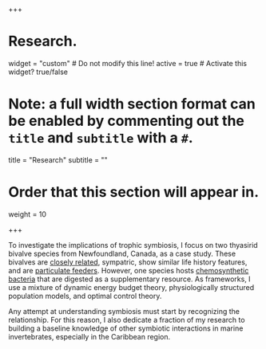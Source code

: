+++
# Research.
widget = "custom"  # Do not modify this line!
active = true  # Activate this widget? true/false

# Note: a full width section format can be enabled by commenting out the `title` and `subtitle` with a `#`.
title = "Research"
subtitle = ""

# Order that this section will appear in.
weight = 10

+++

To investigate the implications of trophic symbiosis, I focus on two thyasirid bivalve species from Newfoundland, Canada, as a case study. These bivalves are [closely related](https://onlinelibrary.wiley.com/doi/abs/10.1111/maec.12310), sympatric, show similar life history features, and are [particulate feeders](https://www.sciencedirect.com/science/article/abs/pii/S1385110118301904). However, one species hosts [chemosynthetic bacteria](https://www.ncbi.nlm.nih.gov/pubmed/24914799) that are digested as a supplementary resource. As frameworks, I use a mixture of dynamic energy budget theory, physiologically structured population models, and optimal control theory.

Any attempt at understanding symbiosis must start by recognizing the relationship. For this reason, I also dedicate a fraction of my research to building a baseline knowledge of other symbiotic interactions in marine invertebrates, especially in the Caribbean region.
